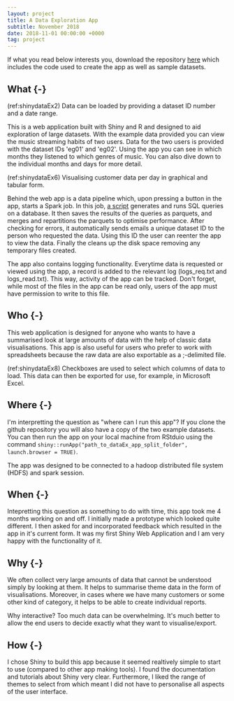 ```yaml
---
layout: project
title: A Data Exploration App
subtitle: November 2018
date: 2018-11-01 00:00:00 +0000
tag: project
---
```


If what you read below interests you, download the repository [here](https://github.com/jill-augustine/dataEx_Shiny) which includes the code used to create the app as well as sample datasets.

## What {-}

(ref:shinydataEx2) Data can be loaded by providing a dataset ID number and a date range.

This is a web application built with Shiny and R and designed to aid exploration of large datasets. With the example data provided you can view the music streaming habits of two users. Data for the two users is provided with the dataset IDs 'eg01' and 'eg02'. Using the app you can see in which months they listened to which genres of music. You can also dive down to the individual months and days for more detail.


(ref:shinydataEx6) Visualising customer data per day in graphical and tabular form.

Behind the web app is a data pipeline which, upon pressing a button in the app, starts a Spark job. In this job, [a script](https://github.com/jill-augustine/dataEx_Shiny/blob/master/ja_dataEx_dates2parquet_v2.py) generates and runs SQL queries on a database. It then saves the results of the queries as parquets, and merges and repartitions the parquets to optimise performance. After checking for errors, it automatically sends emails a unique dataset ID to the person who requested the data. Using this ID the user can reenter the app to view the data. Finally the cleans up the disk space removing any temporary files created.

The app also contains logging functionality. Everytime data is requested or viewed using the app, a record is added to the relevant log (logs_req.txt and logs_read.txt). This way, activity of the app can be tracked. Don't forget, while most of the files in the app can be read only, users of the app must have permission to write to this file.

## Who {-}

This web application is designed for anyone who wants to have a summarised look at large amounts of data with the help of classic data visualisations. This app is also useful for users who prefer to work with spreadsheets because the raw data are also exportable as a ;-delimited file.

(ref:shinydataEx8) Checkboxes are used to select which columns of data to load. This data can then be exported for use, for example, in Microsoft Excel.

## Where {-}

I'm interpretting the question as "where can I run this app"? If you clone the github repository you will also have a copy of the two example datasets. You can then run the app on your local machine from RStduio using the command `shiny::runApp("path_to_dataEx_app_split_folder", launch.browser = TRUE)`.

The app was designed to be connected to a hadoop distributed file system (HDFS) and spark session.

## When {-}

Intepretting this question as something to do with time, this app took me 4 months working on and off. I initially made a prototype which looked quite different. I then asked for and incorporated feedback which resulted in the app in it's current form. It was my first Shiny Web Application and I am very happy with the functionality of it.

## Why {-}

We often collect very large amounts of data that cannot be understood simply by looking at them. It helps to summarise theme data in the form of visualisations. Moreover, in cases where we have many customers or some other kind of category, it helps to be able to create individual reports.  

Why interactive? Too much data can be overwhelming. It's much better to allow the end users to decide exactly what they want to visualise/export.

## How {-}

I chose Shiny to build this app because it seemed realtively simple to start to use (compared to other app making tools). I found the documentation and tutorials about Shiny very clear. Furthermore, I liked the range of themes to select from which meant I did not have to personalise all aspects of the user interface.

